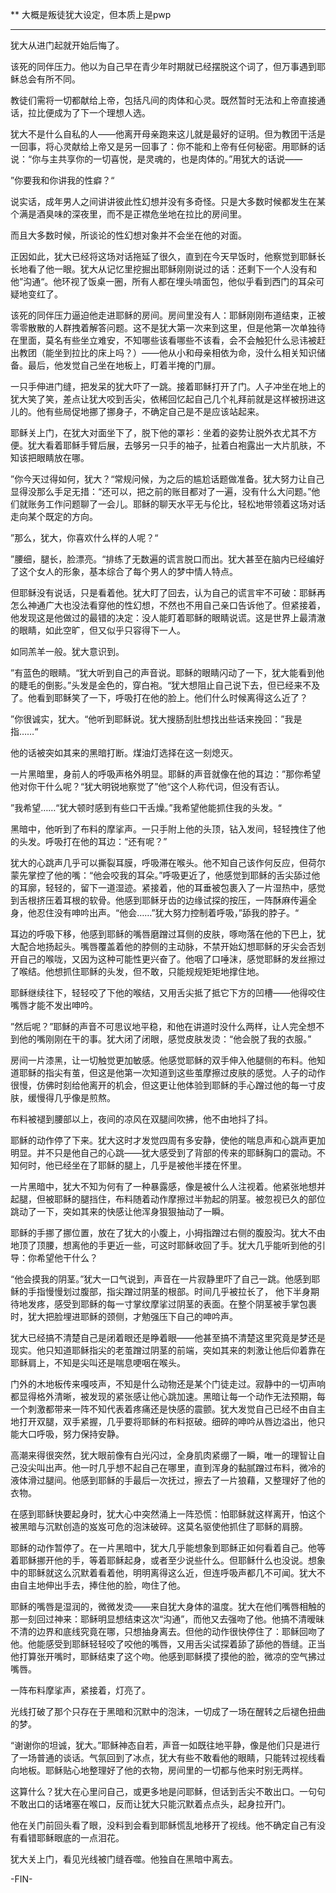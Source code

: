 ** 大概是叛徒犹大设定，但本质上是pwp

--------


犹大从进门起就开始后悔了。

该死的同伴压力。他以为自己早在青少年时期就已经摆脱这个词了，但万事遇到耶稣总会有所不同。

教徒们需将一切都献给上帝，包括凡间的肉体和心灵。既然暂时无法和上帝直接通话，拉比便成为了下一个理想人选。

犹大不是什么自私的人——他离开母亲跑来这儿就是最好的证明。但为教团干活是一回事，将心灵献给上帝又是另一回事了：你不能和上帝有任何秘密。用耶稣的话说：“你与主共享你的一切喜悦，是灵魂的，也是肉体的。”用犹大的话说——

”你要我和你讲我的性癖？“

说实话，成年男人之间讲讲彼此性幻想并没有多奇怪。只是大多数时候都发生在某个满是酒臭味的深夜里，而不是正襟危坐地在拉比的房间里。

而且大多数时候，所谈论的性幻想对象并不会坐在他的对面。

正因如此，犹大已经将这场对话拖延了很久，直到在今天早饭时，他察觉到耶稣长长地看了他一眼。犹大从记忆里挖掘出耶稣刚刚说过的话：还剩下一个人没有和他”沟通“。他环视了饭桌一圈，所有人都在埋头啃面包，他似乎看到西门的耳朵可疑地变红了。

该死的同伴压力逼迫他走进耶稣的房间。房间里没有人：耶稣刚刚布道结束，正被零零散散的人群拽着解答问题。这不是犹大第一次来到这里，但是他第一次单独待在里面，莫名有些坐立难安，不知哪些该看哪些不该看，会不会触犯什么忌讳被赶出教团（能坐到拉比的床上吗？）——他从小和母亲相依为命，没什么相关知识储备。最后，他发觉自己坐在地板上，盯着半掩的门扉。

一只手伸进门缝，把发呆的犹大吓了一跳。接着耶稣打开了门。人子冲坐在地上的犹大笑了笑，差点让犹大咬到舌尖，依稀回忆起自己几个礼拜前就是这样被拐进这儿的。他有些局促地挪了挪身子，不确定自己是不是应该站起来。

耶稣关上门，在犹大对面坐下了，脱下他的罩衫：坐着的姿势让脱外衣尤其不方便。犹大看着耶稣手臂后展，去够另一只手的袖子，扯着白袍露出一大片肌肤，不知该把眼睛放在哪。

”你今天过得如何，犹大？“常规问候，为之后的尴尬话题做准备。犹大努力让自己显得没那么手足无措：“还可以，把之前的账目都对了一遍，没有什么大问题。”他们就账务工作问题聊了一会儿。耶稣的聊天水平无与伦比，轻松地带领着这场对话走向某个既定的方向。

”那么，犹大，你喜欢什么样的人呢？“

”腰细，腿长，脸漂亮。“排练了无数遍的谎言脱口而出。犹大甚至在脑内已经编好了这个女人的形象，基本综合了每个男人的梦中情人特点。

但耶稣没有说话，只是看着他。犹大盯了回去，认为自己的谎言牢不可破：耶稣再怎么神通广大也没法看穿他的性幻想，不然也不用自己亲口告诉他了。但紧接着，他发现这是他做过的最错的决定：没人能盯着耶稣的眼睛说谎。这是世界上最清澈的眼睛，如此空旷，但又似乎只容得下一人。

如同羔羊一般。犹大意识到。

”有蓝色的眼睛。“犹大听到自己的声音说。耶稣的眼睛闪动了一下，犹大能看到他的睫毛的倒影。”头发是金色的，穿白袍。“犹大想阻止自己说下去，但已经来不及了。他看到耶稣笑了一下，呼吸打在他的脸上。他们什么时候离得这么近了？

”你很诚实，犹大。“他听到耶稣说。犹大搜肠刮肚想找出些话来挽回：”我是指……“

他的话被突如其来的黑暗打断。煤油灯选择在这一刻熄灭。

一片黑暗里，身前人的呼吸声格外明显。耶稣的声音就像在他的耳边：”那你希望他对你干什么呢？“犹大明锐地察觉了”他“这个人称代词，但没有否认。

”我希望……“犹大顿时感到有些口干舌燥。”我希望他能抓住我的头发。“

黑暗中，他听到了布料的摩挲声。一只手附上他的头顶，钻入发间，轻轻拽住了他的头发。呼吸打在他的耳边：“还有呢？”

犹大的心跳声几乎可以撕裂耳膜，呼吸滞在喉头。他不知自己该作何反应，但荷尔蒙先掌控了他的嘴：“他会咬我的耳朵。”呼吸更近了，他感觉到耶稣的舌尖舔过他的耳廓，轻轻的，留下一道湿迹。紧接着，他的耳垂被包裹入了一片湿热中，感觉到舌根挤压着耳根的软骨。他感到耶稣牙齿的边缘试探的按压，一阵酥麻传遍全身，他忍住没有呻吟出声。“他会……”犹大努力控制着呼吸，”舔我的脖子。“

耳边的呼吸下移，他感到耶稣的嘴唇磨蹭过耳侧的皮肤，啄吻落在他的下巴上，犹大配合地扬起头。嘴唇覆盖着他的脖侧的主动脉，不禁开始幻想耶稣的牙尖会否划开自己的喉咙，又因为这种可能性更兴奋了。他咽了口唾沫，感觉耶稣的发丝擦过了喉结。他想抓住耶稣的头发，但不敢，只能规规矩矩地撑住地。

耶稣继续往下，轻轻咬了下他的喉结，又用舌尖抵了抵它下方的凹槽——他得咬住嘴唇才能不发出呻吟。

”然后呢？”耶稣的声音不可思议地平稳，和他在讲道时没什么两样，让人完全想不到他的嘴刚刚在干的事。犹大闭了闭眼，感觉皮肤发烫：“他会脱了我的衣服。”

房间一片漆黑，让一切触觉更加敏感。他感觉耶稣的双手伸入他腿侧的布料。他知道耶稣的指尖有茧，但这是他第一次知道到这些茧摩擦过皮肤的感觉。人子的动作很慢，仿佛时刻给他离开的机会，但这更让他体验到耶稣的手心蹭过他的每一寸皮肤，缓慢得几乎像是煎熬。

布料被褪到腰部以上，夜间的凉风在双腿间吹拂，他不由地抖了抖。

耶稣的动作停了下来。犹大这时才发觉四周有多安静，使他的喘息声和心跳声更加明显。并不只是他自己的心跳——犹大感受到了背部的传来的耶稣胸口的震动。不知何时，他已经坐在了耶稣的腿上，几乎是被他半搂在怀里。

一片黑暗中，犹大不知为何有了一种暴露感，像是被什么人注视着。他紧张地想并起腿，但被耶稣的腿挡住，布料随着动作摩擦过半勃起的阴茎。被忽视已久的部位跳动了一下，突如其来的快感让他浑身狠狠抽动了一瞬。

耶稣的手挪了挪位置，放在了犹大的小腹上，小拇指蹭过右侧的腹股沟。犹大不由地顶了顶腰，想离他的手更近一些，可这时耶稣收回了手。犹大几乎能听到他的引导：你希望他干什么？

“他会摸我的阴茎。”犹大一口气说到，声音在一片寂静里吓了自己一跳。他感到耶稣的手指慢慢划过腹部，指尖蹭过阴茎的根部。时间几乎被拉长了， 他下半身期待地发疼，感受到耶稣的每一寸掌纹摩挲过阴茎的表面。在整个阴茎被手掌包裹时，犹大把脸埋进耶稣的颈侧，才勉强压下自己的呻吟声。

犹大已经搞不清楚自己是闭着眼还是睁着眼——他甚至搞不清楚这里究竟是梦还是现实。他只知道耶稣指尖的老茧蹭过阴茎的前端，突如其来的刺激让他后仰着靠在耶稣肩上，不知是尖叫还是喘息哽咽在喉头。

门外的木地板传来嘎吱声，不知是什么动物还是某个门徒走过。寂静中的一切声响都显得格外清晰，被发现的紧张感让他心跳加速。黑暗让每一个动作无法预期，每一个刺激都带来一阵不知代表着疼痛还是快感的震颤。犹大发觉自己已经不由自主地打开双腿，双手紧握，几乎要将耶稣的布料抠破。细碎的呻吟从唇边溢出，他只能大口呼吸，努力保持安静。

高潮来得很突然，犹大眼前像有白光闪过，全身肌肉紧绷了一瞬，唯一的理智让自己没尖叫出声。他一时几乎想不起自己在哪里，直到浑身的黏腻蹭过布料，微冷的液体滑过腿间。他感到耶稣的手最后一次抚过，擦去了一片狼藉，又整理好了他的衣物。

在感到耶稣快要起身时，犹大心中突然涌上一阵恐慌：怕耶稣就这样离开，怕这个被黑暗与沉默创造的岌岌可危的泡沫破碎。这莫名驱使他抓住了耶稣的肩膀。

耶稣的动作暂停了。在一片黑暗中，犹大几乎能想象到耶稣正如何看着自己。他等着耶稣挪开他的手，等着耶稣起身，或者至少说些什么。但耶稣什么也没说。想象中的耶稣就这么沉默着看着他，明明离得这么近，但连呼吸声都几不可闻。犹大不由自主地伸出手去，捧住他的脸，吻住了他。

耶稣的嘴唇是湿润的，微微发烫——来自犹大身体的温度。犹大在他们嘴唇相触的那一刻回过神来：耶稣明显想结束这次“沟通”，而他又去强吻了他。他搞不清暧昧不清的边界和底线究竟在哪，只想抽身离去。但他的动作很快停住了：耶稣回吻了他。他能感受到耶稣轻轻咬了咬他的嘴唇，又用舌尖试探着舔了舔他的唇缝。正当他打算张开嘴时，耶稣结束了这个吻。他感到耶稣摸了摸他的脸，微凉的空气拂过嘴唇。

一阵布料摩挲声，紧接着，灯亮了。

光线打破了那个只存在于黑暗和沉默中的泡沫，一切成了一场在醒转之后褪色扭曲的梦。

“谢谢你的坦诚，犹大。”耶稣神态自若，声音一如既往地平静，像是他们只是进行了一场普通的谈话。气氛回到了冰点，犹大有些不敢看他的眼睛，只能转过视线看向地板。耶稣贴心地整理好了他的衣物，房间里的一切都与他来时别无两样。

这算什么？犹大在心里问自己，或更多地是问耶稣，但话到舌尖不敢出口。一句句不敢出口的话堵塞在喉口，反而让犹大只能沉默着点点头，起身拉开门。

他在关门前回头看了眼，没料到会看到耶稣慌乱地移开了视线。他不确定自己有没有看错耶稣眼底的一点泪花。

犹大关上门，看见光线被门缝吞噬。他独自在黑暗中离去。

-FIN-